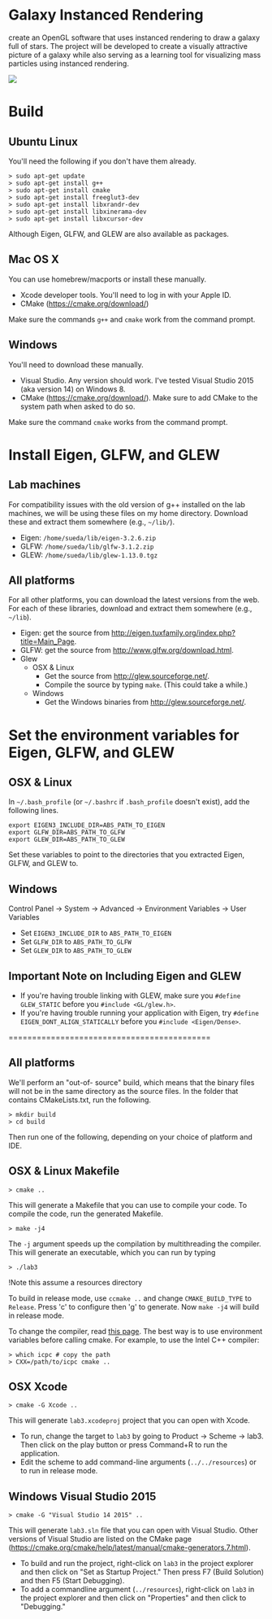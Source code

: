 # Galaxy Instanced Rendering
 create an OpenGL software that uses instanced rendering to draw a galaxy full of stars. The project will be developed to create a visually attractive picture of a galaxy while also serving as a learning tool for visualizing mass particles using instanced rendering.

![](https://github.com/GelzoneXUnsas/Galaxy-Instanced-Rendering/blob/main/resources/galaxy_demo.gif)

# Build

Ubuntu Linux
------------

You'll need the following if you don't have them already.

    > sudo apt-get update
    > sudo apt-get install g++
    > sudo apt-get install cmake
    > sudo apt-get install freeglut3-dev
    > sudo apt-get install libxrandr-dev
    > sudo apt-get install libxinerama-dev
    > sudo apt-get install libxcursor-dev

Although Eigen, GLFW, and GLEW are also available as packages.

Mac OS X
--------

You can use homebrew/macports or install these manually.

- Xcode developer tools. You'll need to log in with your Apple ID.
- CMake (<https://cmake.org/download/>)

Make sure the commands `g++` and `cmake` work from the command prompt.

Windows
-------

You'll need to download these manually.

- Visual Studio. Any version should work. I've tested Visual Studio 2015
  (aka version 14) on Windows 8.
- CMake (<https://cmake.org/download/>). Make sure to add CMake to the system
  path when asked to do so.

Make sure the command `cmake` works from the command prompt.

**Install Eigen, GLFW, and GLEW**
=================================

Lab machines
------------

For compatibility issues with the old version of g++ installed on the lab
machines, we will be using these files on my home directory. Download these
and extract them somewhere (e.g., `~/lib/`).

- Eigen: `/home/sueda/lib/eigen-3.2.6.zip`
- GLFW: `/home/sueda/lib/glfw-3.1.2.zip`
- GLEW: `/home/sueda/lib/glew-1.13.0.tgz`

All platforms
---------------------------------

For all other platforms, you can download the latest versions from the web.
For each of these libraries, download and extract them somewhere (e.g.,
`~/lib`).

- Eigen: get the source from <http://eigen.tuxfamily.org/index.php?title=Main_Page>.
- GLFW: get the source from <http://www.glfw.org/download.html>.
- Glew
  - OSX & Linux
    - Get the source from <http://glew.sourceforge.net/>.
    - Compile the source by typing `make`. (This could take a while.)
  - Windows
    - Get the Windows binaries from <http://glew.sourceforge.net/>.

**Set the environment variables for Eigen, GLFW, and GLEW**
===========================================================

OSX & Linux
-----------

In `~/.bash_profile` (or `~/.bashrc` if `.bash_profile` doesn't exist), add the
following lines.

    export EIGEN3_INCLUDE_DIR=ABS_PATH_TO_EIGEN
    export GLFW_DIR=ABS_PATH_TO_GLFW
    export GLEW_DIR=ABS_PATH_TO_GLEW

Set these variables to point to the directories that you extracted Eigen,
GLFW, and GLEW to.

Windows
-------

Control Panel -> System -> Advanced -> Environment Variables -> User Variables

- Set `EIGEN3_INCLUDE_DIR` to `ABS_PATH_TO_EIGEN`
- Set `GLFW_DIR` to `ABS_PATH_TO_GLFW`
- Set `GLEW_DIR` to `ABS_PATH_TO_GLEW`

Important Note on Including Eigen and GLEW
------------------------------------------

- If you're having trouble linking with GLEW, make sure you `#define GLEW_STATIC` before you `#include <GL/glew.h>`.
- If you're having trouble running your application with Eigen, try `#define EIGEN_DONT_ALIGN_STATICALLY` before you `#include <Eigen/Dense>`.

===========================================

All platforms
-------------

We'll perform an "out-of- source" build, which means that the binary files
will not be in the same directory as the source files. In the folder that
contains CMakeLists.txt, run the following.

    > mkdir build
    > cd build

Then run one of the following, depending on your choice of platform and IDE.

OSX & Linux Makefile
--------------------

    > cmake ..

This will generate a Makefile that you can use to compile your code. To
compile the code, run the generated Makefile.

    > make -j4

The `-j` argument speeds up the compilation by multithreading the compiler.
This will generate an executable, which you can run by typing

    > ./lab3

!Note this assume a resources directory

To build in release mode, use `ccmake ..` and change `CMAKE_BUILD_TYPE` to
`Release`. Press 'c' to configure then 'g' to generate. Now `make -j4` will
build in release mode.

To change the compiler, read [this
page](http://cmake.org/Wiki/CMake_FAQ#How_do_I_use_a_different_compiler.3F).
The best way is to use environment variables before calling cmake. For
example, to use the Intel C++ compiler:

    > which icpc # copy the path
    > CXX=/path/to/icpc cmake ..

OSX Xcode
---------

    > cmake -G Xcode ..

This will generate `lab3.xcodeproj` project that you can open with Xcode.

- To run, change the target to `lab3` by going to Product -> Scheme -> lab3.
  Then click on the play button or press Command+R to run the application.
- Edit the scheme to add command-line arguments (`../../resources`) or to run
  in release mode.

Windows Visual Studio 2015
--------------------------

    > cmake -G "Visual Studio 14 2015" ..

This will generate `lab3.sln` file that you can open with Visual Studio.
Other versions of Visual Studio are listed on the CMake page
(<https://cmake.org/cmake/help/latest/manual/cmake-generators.7.html>).

- To build and run the project, right-click on `lab3` in the project explorer
  and then click on "Set as Startup Project." Then press F7 (Build Solution)
  and then F5 (Start Debugging).
- To add a commandline argument (`../resources`), right-click on `lab3` in
  the project explorer and then click on "Properties" and then click to
  "Debugging."
